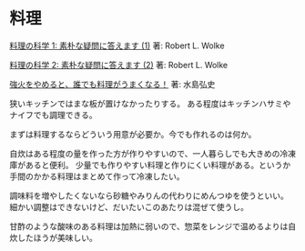 # 料理

[料理の科学 1: 素朴な疑問に答えます (1)](https://www.amazon.co.jp/dp/4903063577)
著: Robert L. Wolke

[料理の科学 2: 素朴な疑問に答えます (2)](https://www.amazon.co.jp/dp/4903063585)
著: Robert L. Wolke

[強火をやめると、誰でも料理がうまくなる！](https://www.amazon.co.jp/dp/B00G9Q4TOM)
著: 水島弘史

狭いキッチンではまな板が置けなかったりする。
ある程度はキッチンハサミやナイフでも調理できる。

まずは料理するならどういう用意が必要か。今でも作れるのは何か。

自炊はある程度の量を作った方が作りやすいので、一人暮らしでも大きめの冷凍庫があると便利。
少量でも作りやすい料理と作りにくい料理がある。というか手間のかかる料理はまとめて作って冷凍したい。

調味料を増やしたくないなら砂糖やみりんの代わりにめんつゆを使うといい。
細かい調整はできないけど、だいたいこのあたりは混ぜて使うし。

甘酢のような酸味のある料理は加熱に弱いので、惣菜をレンジで温めるよりは自炊したほうが美味しい。
